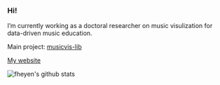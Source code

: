 ### Hi!

I’m currently working as a doctoral researcher on music visulization for data-driven music education.

Main project: [musicvis-lib](https://github.com/fheyen/musicvis-lib)

[My website](https://fheyen.github.io/)

![fheyen's github stats](https://github-readme-stats.vercel.app/api?username=fheyen&show_icons=true&theme=dark&icon_color=EEEEEE)
